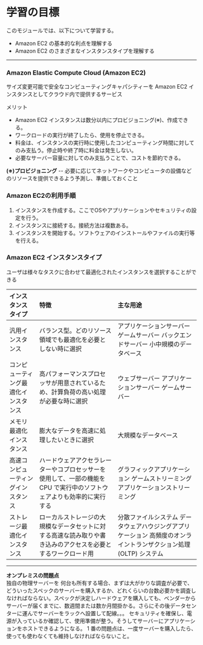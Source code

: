 # 学習の目標

このモジュールでは、以下について学習する。

- Amazon EC2 の基本的な利点を理解する
- Amazon EC2 のさまざまなインスタンスタイプを理解する

---

### Amazon Elastic Compute Cloud (Amazon EC2)
サイズ変更可能で安全なコンピューティングキャパシティーを Amazon EC2 インスタンスとしてクラウド内で提供するサービス

メリット
 - Amazon EC2 インスタンスは数分以内にプロビジョニング(※)、作成できる。
 - ワークロードの実行が終了したら、使用を停止できる。
 - 料金は、インスタンスの実行時に使用したコンピューティング時間に対してのみ支払う。停止時や終了時に料金は発生しない。
 - 必要なサーバー容量に対してのみ支払うことで、コストを節約できる。
 
**(※)プロビジョニング** -- 必要に応じてネットワークやコンピュータの設備などのリソースを提供できるよう予測し、準備しておくこと


### Amazon EC2の利用手順
1. インスタンスを作成する。ここでOSやアプリケーションやセキュリティの設定を行う。
2. インスタンスに接続する。接続方法は複数ある。
3. インスタンスを開始する。ソフトウェアのインストールやファイルの実行等を行える。


### Amazon EC2 インスタンスタイプ
ユーザは様々なタスクに合わせて最適化されたインスタンスを選択することができる

|インスタンスタイプ|特徴|主な用途|
|:--|:--|:--
|汎用インスタンス|バランス型。どのリソース領域でも最適化を必要としない時に選択|アプリケーションサーバー  ゲームサーバー  バックエンドサーバー  小中規模のデータベース |
|コンピューティング最適化インスタンス|高パフォーマンスプロセッサが用意されているため、計算負荷の高い処理が必要な時に選択|ウェブサーバー  アプリケーションサーバー  ゲームサーバー|
|メモリ最適化インスタンス|膨大なデータを高速に処理したいときに選択|大規模なデータベース|
|高速コンピューティングインスタンス|ハードウェアアクセラレーターやコプロセッサーを使用して、一部の機能を CPU で実行中のソフトウェアよりも効率的に実行する|グラフィックアプリケーション  ゲームストリーミング  アプリケーションストリーミング|
|ストレージ最適化インスタンス|ローカルストレージの大規模なデータセットに対する高速な読み取りや書き込みのアクセスを必要とするワークロード用|分散ファイルシステム  データウェアハウジングアプリケーション  高頻度のオンライントランザクション処理 (OLTP) システム|


---

**オンプレミスの問題点**  
独自の物理サーバーを 何台も所有する場合、まずは大がかりな調査が必要で、どういったスペックのサーバーを購入するか、どれくらいの台数必要かを調査しなければならない。スペックが決定しハードウェアを購入しても、ベンダーからサーバーが届くまでに、数週間または数か月間掛かる。さらにその後データセンターに運んでサーバーをラックへ設置して配線。。。
セキュリティを確保し、電源が入っているか確認して、使用準備が整う。そうしてサーバーにアプリケーションをホストできるようになる。
1 番の問題点は、一度サーバーを購入したら、使っても使わなくても維持しなければならないこと。
